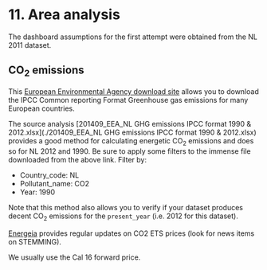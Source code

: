 # 11. Area analysis

The dashboard assumptions for the first attempt were obtained from the NL 2011 dataset.

## CO<sub>2</sub> emissions

This [European Environmental Agency download site](http://www.eea.europa.eu/data-and-maps/data/national-emissions-reported-to-the-unfccc-and-to-the-eu-greenhouse-gas-monitoring-mechanism-7/national-greenhouse-gas-inventories-ipcc-common-reporting-format-sector-classification/ascii-delimited-zip/at_download) allows you to download the IPCC Common reporting Format Greenhouse gas emissions for many European countries. 

The source analysis [201409_EEA_NL GHG emissions IPCC format 1990 & 2012.xlsx](./201409_EEA_NL GHG emissions IPCC format 1990 & 2012.xlsx) provides a good method for calculating energetic CO<sub>2</sub> emissions and does so for NL 2012 and 1990. Be sure to apply some filters to the immense file downloaded from the above link. 
Filter by:

- Country_code: NL
- Pollutant_name: CO2
- Year: 1990

Note that this method also allows you to verify if your dataset produces decent CO<sub>2</sub> emissions for the `present_year` (i.e. 2012 for this dataset).

[Energeia](http://www.energeia.nl/) provides regular updates on CO2 ETS prices (look for news items on STEMMING).

We usually use the Cal 16 forward price.
